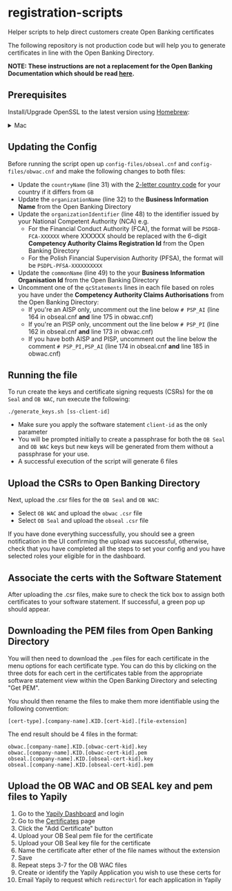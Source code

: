 # registration-scripts
Helper scripts to help direct customers create Open Banking certificates

The following repository is not production code but will help you to generate certificates in line with the Open Banking Directory. 

__NOTE: These instructions are not a replacement for the Open Banking Documentation which should be read [here](https://openbanking.atlassian.net/wiki/spaces/DZ/pages/1150124033/Directory+2.0+Technical+Overview+v1.5?preview=/1150124033/1731199716/OpenSSL%20eIDAS%20PSD2%20Certificate%20Signing%20Request%20Profiles%20Issue%202_3.pdf).__

## Prerequisites 

Install/Upgrade OpenSSL to the latest version using [Homebrew](https://brew.sh/):

<details>
<summary>Mac</summary>
    <code>
    brew install libressl
    </code>
    <br>OR<br>
    <code>
    brew upgrade libressl
    </code>
</details>

## Updating the Config

Before running the script open up `config-files/obseal.cnf` and `config-files/obwac.cnf` and make the following changes to both files:

- Update the `countryName` (line 31) with the [2-letter country code](https://www.nationsonline.org/oneworld/country_code_list.htm) for your country if it differs from `GB`
- Update the `organizationName` (line 32) to the **Business Information Name** from the Open Banking Directory
- Update the `organizationIdentifier` (line 48) to the identifier issued by your National Competent Authority (NCA) e.g.
    - For the Financial Conduct Authority (FCA), the format will be `PSDGB-FCA-XXXXXX` where XXXXXX should be replaced with the 6-digit **Competency Authority Claims Registration Id** from the Open Banking Directory
    - For the Polish Financial Supervision Authority (PFSA), the format will be `PSDPL-PFSA-XXXXXXXXXX`
- Update the `commonName` (line 49) to the your **Business Information Organisation Id** from the Open Banking Directory
- Uncomment one of the `qcStatements` lines in each file based on roles you have under the **Competency Authority Claims Authorisations** from the Open Banking Directory: 
    - If you're an AISP only, uncomment out the line below `# PSP_AI` (line 164 in obseal.cnf **and** line 175 in obwac.cnf)
    - If you're an PISP only, uncomment out the line below `# PSP_PI` (line 162 in obseal.cnf **and**  line 173 in obwac.cnf)
    - If you have both AISP and PISP, uncomment out the line below the comment `# PSP_PI,PSP_AI` (line 174 in obseal.cnf **and**  line 185 in obwac.cnf)

## Running the file

To run create the keys and certificate signing requests (CSRs) for the `OB Seal` and `OB WAC`, run execute the following:

```
./generate_keys.sh [ss-client-id]
```

- Make sure you apply the software statement `client-id` as the only parameter
- You will be prompted initially to create a passphrase for both the `OB Seal` and `OB WAC` keys but new keys will be generated from them without a 
passphrase for your use.
- A successful execution of the script will generate 6 files

## Upload the CSRs to Open Banking Directory

Next, upload the .csr files for the `OB Seal` and `OB WAC`:
- Select `OB WAC` and upload the `obwac` `.csr` file
- Select `OB Seal` and upload the `obseal` `.csr` file

If you have done everything successfully, you should see a green notification in the UI confirming the upload was successful, otherwise, check that
you have completed all the steps to set your config and you have selected roles your eligible for in the dashboard.

## Associate the certs with the Software Statement

After uploading the .csr files, make sure to check the tick box to assign both certificates to your software statement. If successful, a green pop up
should appear.


## Downloading the PEM files from Open Banking Directory

You will then need to download the `.pem` files for each certificate in the menu options for each certificate type. You can do this by clicking on the 
three dots for each cert in the certificates table from the appropriate software statement view within the Open Banking Directory and selecting "Get PEM". 

You should then rename the files to make them more identifiable using the following convention:

```
[cert-type].[company-name].KID.[cert-kid].[file-extension]
```

The end result should be 4 files in the format:

```
obwac.[company-name].KID.[obwac-cert-kid].key
obwac.[company-name].KID.[obwac-cert-kid].pem
obseal.[company-name].KID.[obseal-cert-kid].key
obseal.[company-name].KID.[obseal-cert-kid].pem
```

## Upload the OB WAC and OB SEAL key and pem files to Yapily

1. Go to the [Yapily Dashboard](https://dashboard.yapily.com/) and login
2. Go to the [Certificates](https://dashboard.yapily.com/#!certificates) page 
3. Click the "Add Certificate" button
4. Upload your OB Seal pem file for the certificate
5. Upload your OB Seal key file for the certificate 
6. Name the certificate after ether of the file names without the extension 
7. Save 
8. Repeat steps 3-7 for the OB WAC files
9. Create or identify the Yapily Application you wish to use these certs for
10. Email Yapily to request which `redirectUrl` for each application in Yapily
